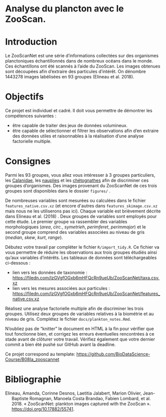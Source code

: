 Analyse du plancton avec le ZooScan.
================

<!-- DO NOT EDIT README.md -->

# Introduction

Le ZooScanNet est une série d’informations collectées sur des organismes
planctoniques échantillonnés dans de nombreux océans dans le monde. Ces
échantillons ont été scannés à l’aide du ZooScan. Les images obtenues
sont découpées afin d’extraire des particules d’intérêt. On dénombre
1443278 images labélisées en 93 groupes (Elineau et al. 2018).

# Objectifs

Ce projet est individuel et cadré. Il doit vous permettre de démontrer
les compétences suivantes :

-   être capable de traiter des jeux de données volumineux.
-   être capable de sélectionner et filtrer les observations afin d’en
    extraire des données utiles et raisonnables à la réalisation d’une
    analyse factorielle multiple.

# Consignes

Parmi les 93 groupes, vous allez vous intéresser à 3 groupes
particuliers, les
[Calanidae](https://econum.github.io/zooimage_mesozooplankton_guide2/copepoda.html),
les
[nauplies](https://econum.github.io/zooimage_mesozooplankton_guide2/crustacea.html#sec-nauplii)
et les
[chétognathes](https://econum.github.io/zooimage_mesozooplankton_guide2/chaetognatha.html)
afin de discriminer ces groupes d’organismes. Des images provenant du
ZooScanNet de ces trois groupes sont disponibles dans le dossier
`figures/` .

De nombreuses variables sont mesurées ou calculées dans le fichier
`features_native.csv.xz` (et encore d'autres dans `features_skimage.csv.xz` mais nous ne les
utiliserons pas ici). Chaque variable est brièvement décrite dans Elineau
et al. (2018) . Deux groupes de variables sont employés pour cette
étude. Le premier groupe va rassembler des variables morphologiques
(*area*, *circ.*, *symetrieh*, *perimferet*, *perimmajor*) et le second
groupe comprend des variables associées au niveau de gris (*median*,
*skew*, *kurt*, *range*).

Débutez votre travail par compléter le fichier `R/import_tidy.R`. Ce
fichier va vous permettre de réduire les observations aux trois groupes
étudiés ainsi qu’aux variables d’intérêts. Les tableaux de données sont
téléchargeables ci-dessous :

-   lien vers les données de taxonomie :
    <https://filedn.com/lzGVgfOGxb6mHFQcRn9ueUb/ZooScanNet/taxa.csv.xz>
-   lien vers les mesures associées aux particules :
    <https://filedn.com/lzGVgfOGxb6mHFQcRn9ueUb/ZooScanNet/features_native.csv.xz>

Réalisez une analyse factorielle multiple afin de discriminer les trois
groupes. Utilisez deux groupes de variables relatives à la biométrie et
au niveau de gris. Complétez le fichier `docs/plankton_notes.Rmd`.

N’oubliez pas de “knitter” le document en HTML à la fin pour vérifier
que tout fonctionne bien, et corrigez les erreurs éventuelles
rencontrées à ce stade avant de clôturer votre travail. Vérifiez
également que votre dernier commit a bien été pushé sur GitHub avant la
deadline.

Ce projet correspond au template:
<https://github.com/BioDataScience-Course/B08Ia_zooscannet>

# Bibliographie

<div id="refs" class="references csl-bib-body hanging-indent">

<div id="ref-elineau2018" class="csl-entry">

Elineau, Amanda, Corinne Desnos, Laetitia Jalabert, Marion Olivier,
Jean-Baptiste Romagnan, Manoela Costa Brandao, Fabien Lombard, et al.
2018. « ZooScanNet: plankton images captured with the ZooScan ».
<https://doi.org/10.17882/55741>.

</div>

</div>
